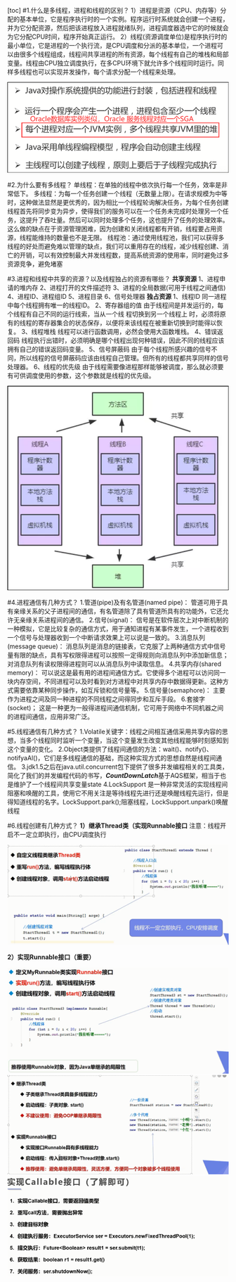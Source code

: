 [toc]
#1.什么是多线程，进程和线程的区别？
1）进程是资源（CPU、内存等）分配的基本单位，它是程序执行时的一个实例。程序运行时系统就会创建一个进程，并为它分配资源，然后把该进程放入进程就绪队列，进程调度器选中它的时候就会为它分配CPU时间，程序开始真正运行。
2）线程(资源调度单位)是程序执行时的最小单位，它是进程的一个执行流，是CPU调度和分派的基本单位，一个进程可以由很多个线程组成，线程间共享进程的所有资源，每个线程有自己的堆栈和局部变量。线程由CPU独立调度执行，在多CPU环境下就允许多个线程同时运行。同样多线程也可以实现并发操作，每个请求分配一个线程来处理。
<span><div style="text-align: center;">
![java并发-1](../picture/java并发/java并发-1.png)
</div></span>

#2.为什么要有多线程？
单线程：在单独的线程中依次执行每一个任务，效率是非常低下。
多线程：为每一个任务创建一个线程（无数量上限）。在请求规模为中等时，这种做法显然是更优秀的，因为相比一个线程轮询解决任务，为每个任务创建线程首先将同步变为异步，使得我们的服务可以在一个任务未完成时处理另一个任务，这提升了吞吐量。然后可以同时处理多个任务，这也提升了任务的处理效率。这么做的缺点在于资源管理困难，因为创建和关闭线程都有开销，线程要占用资源，线程能维持的数量也不是无限。
线程池：通过使用线程池，我们可以获得多线程的好处而避免难以管理的缺点，我们可以重用存在的线程，减少线程创建、消亡的开销，可以有效控制最大并发线程数，提高系统资源的使用率，同时避免过多资源竞争，避免堵塞

#3.进程和线程中共享的资源？以及线程独占的资源有哪些？
**共享资源**
1、进程申请的堆内存
2、进程打开的文件描述符
3、进程的全局数据(可用于线程之间通信)
4、进程ID、进程组ID
5、进程目录
6、信号处理器
**独占资源**
1、线程ID
同一进程中每个线程拥有唯一的线程ID。
2、寄存器组的值
由于线程间是并发运行的，每个线程有自己不同的运行线索，当从一个线 程切换到另一个线程上 时，必须将原有的线程的寄存器集合的状态保存，以便将来该线程在被重新切换到时能得以恢复。
3、线程堆栈
线程可以进行函数调用，必然会使用大函数堆栈。
4、错误返回码
线程执行出错时，必须明确是哪个线程出现何种错误，因此不同的线程应该拥有自己的错误返回码变量。
5、信号屏蔽码
由于每个线程所感兴趣的信号不同，所以线程的信号屏蔽码应该由线程自己管理。但所有的线程都共享同样的信号处理器。
6、线程的优先级
由于线程需要像进程那样能够被调度，那么就必须要有可供调度使用的参数，这个参数就是线程的优先级。
<span><div style="text-align: center;">
![java并发-2](../picture/java并发/java并发-2.png)
</div></span>

#4.进程通信有几种方式？
1.管道(pipe)及有名管道(named pipe)：
管道可用于具有亲缘关系的父子进程间的通信，有名管道除了具有管道所具有的功能外，它还允许无亲缘关系进程间的通信。
2.信号(signal)：
信号是在软件层次上对中断机制的一种模拟，它是比较复杂的通信方式，用于通知进程有某事件发生，一个进程收到一个信号与处理器收到一个中断请求效果上可以说是一致的。
3.消息队列(message queue)：
消息队列是消息的链接表，它克服了上两种通信方式中信号量有限的缺点，具有写权限得进程可以按照一定得规则向消息队列中添加新信息；对消息队列有读权限得进程则可以从消息队列中读取信息。
4.共享内存(shared memory)：
可以说这是最有用的进程间通信方式。它使得多个进程可以访问同一块内存空间，不同进程可以及时看到对方进程中对共享内存中数据得更新。这种方式需要依靠某种同步操作，如互斥锁和信号量等。
5.信号量(semaphore)：
主要作为进程之间及同一种进程的不同线程之间得同步和互斥手段。
6.套接字(socket)；
这是一种更为一般得进程间通信机制，它可用于网络中不同机器之间的进程间通信，应用非常广泛。

#5.线程通信有几种方式？
1.Volatile关键字：线程之间相互通信采用共享内容的思想，当多个线程同时监听一个变量，当这个变量发生改变其他线程能够时刻感知到这个变量的变化。
2.Object类提供了线程间通信的方法：wait()、notify()、notifyaAl()，它们是多线程通信的基础，而这种实现方式的思想自然是线程间通信。
3.jdk1.5之后在java.util.concurrent包下提供了很多并发编程相关的工具类，简化了我们的并发编程代码的书写，***CountDownLatch***基于AQS框架，相当于也是维护了一个线程间共享变量state
4.LockSupport 是一种非常灵活的实现线程间阻塞和唤醒的工具，使用它不用关注是等待线程先进行还是唤醒线程先运行，但是得知道线程的名字。LockSupport.park();阻塞线程，LockSupport.unpark()唤醒线程

#6.线程创建有几种方式？
**1）继承Thread类（实现Runnable接口**
注意：线程开启不一定立即执行，由CPU调度执行
<span><div style="text-align: center;">
![java并发-3](../picture/java并发/java并发-3.png)
</div></span>

**2）实现Runnable接口（重要）**
<span><div style="text-align: center;">
![java并发-4](../picture/java并发/java并发-4.png)
![java并发-5](../picture/java并发/java并发-5.png)
![java并发-6](../picture/java并发/java并发-6.png)
</div></span>
